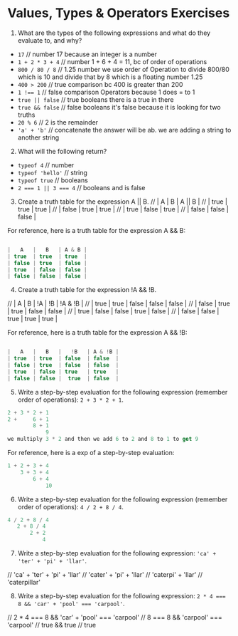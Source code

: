 # Values, Types & Operators Exercises

1. What are the types of the following expressions and what do they evaluate to, and why?
* `17` // number 17 because an integer is a number
* `1 + 2 * 3 + 4` // number 1 + 6 + 4 = 11, bc of order of operations
* `800 / 80 / 8` // 1.25 number we use order of Operation to divide 800/80 which is 10 and divide that by 8 which is a floating number 1.25
* `400 > 200` // true comparison bc 400 is greater than 200
* `1 !== 1` // false comparison Operators because 1 does = to 1
* `true || false` // true booleans there is a true in there
* `true && false` // false booleans it's false because it is looking for two truths
* `20 % 6` // 2 is the remainder
* `'a' + 'b'` // concatenate the answer will be ab. we are adding a string to another string

2. What will the following return?
* `typeof 4` // number
*  `typeof 'hello'` // string
*  `typeof true` // booleans
* `2 === 1 || 3 === 4` // booleans and is false

3. Create a truth table for the expression A || B.
// |  A    |   B   | A || B |
// | true  | true  |  true  |
// | false | true  |  true  |
// | true  | false |  true  |
// | false | false |  false |

For reference, here is a truth table for the expression A && B:

``` js

|   A   |   B   | A & B |
| true  | true  | true  |
| false | true  | false |
| true  | false | false |
| false | false | false |

```
4. Create a truth table for the expression !A && !B.

// |   A   |   B   |  !A   |   !B   | !A & !B |
// | true  | true  | false | false  |  false  |
// | false | true  | true  | false  |  false  |
// | true  | false | false | true   |  false  |
// | false | false | true  | true   |  true   |

For reference, here is a truth table for the expression A && !B:

``` js

|   A   |   B   |   !B   | A & !B |
| true  | true  | false  | false  |
| false | true  | false  | false  |
| true  | false | true   | true   |
| false | false |  true  | false  |

```
5. Write a step-by-step evaluation for the following expression (remember order of operations): `2 + 3 * 2 + 1`.

``` js
2 + 3 * 2 + 1
2 +     6 + 1
        8 + 1
            9   
we multiply 3 * 2 and then we add 6 to 2 and 8 to 1 to get 9
```

  For reference, here is a exp of a step-by-step evaluation:
  ```js
  1 + 2 + 3 + 4
      3 + 3 + 4
          6 + 4
              10
  ```

 6. Write a step-by-step evaluation for the following expression (remember order of operations): `4 / 2 + 8 / 4`.

 ```js
4 / 2 + 8 / 4
    2 + 8 / 4
        2 + 2
            4
 ```

 7. Write a step-by-step evaluation for the following expression: `'ca' + 'ter' + 'pi' + 'llar'`.

// 'ca' + 'ter' + 'pi' + 'llar'
// 'cater' + 'pi' + 'llar'
// 'caterpi' + 'llar'
// 'caterpillar'


 8. Write a step-by-step evaluation for the following expression: `2 * 4 === 8 && 'car' + 'pool' === 'carpool'`.

// 2 * 4 === 8 && 'car' + 'pool' === 'carpool'
//     8 === 8    &&    'carpool' === 'carpool'
//      true      &&        true
//              true
